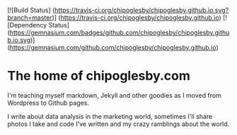 [![Build Status]
(https://travis-ci.org/chipoglesby/chipoglesby.github.io.svg?branch=master)]
(https://travis-ci.org/chipoglesby/chipoglesby.github.io)
[![Dependency Status]
(https://gemnasium.com/badges/github.com/chipoglesby/chipoglesby.github.io.svg)]
(https://gemnasium.com/github.com/chipoglesby/chipoglesby.github.io)

# The home of chipoglesby.com

I'm teaching myself markdown, Jekyll and other goodies as I moved from Wordpress
to Github pages.

I write about data analysis in the marketing world, sometimes I'll share photos
I take and code I've written and my crazy ramblings about the world.
